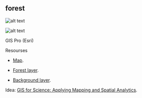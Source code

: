 ## forest

![alt text](https://github.com/SergeyShchus/GIS_PRO/blob/main/Forest/Layout3.jpg?raw=true)

![alt text](https://github.com/SergeyShchus/GIS_PRO/blob/main/Forest/Layout4.jpg?raw=true)

GIS Pro (Esri)

Resourses


 - [Map](https://www.davidrumsey.com/luna/servlet/detail/RUMSEY~8~1~221529~5505497:United-States-showing-the-Relative-?sort=Pub_List_No_InitialSort%2CPub_Date%2CPub_List_No%2CSeries_No&qvq=q%3Aforest+density%3Bsort%3APub_List_No_InitialSort%2CPub_Date%2CPub_List_No%2CSeries_No%3Blc%3ARUMSEY%7E8%7E1&mi=103&trs=133).

 - [Forest layer](https://di-usfs.img.arcgis.com/arcgis/rest/services/CONUS_total_forest_carbon_2018_tons_per_pixel_masked_202105121557129/ImageServer).

 - [Background layer](https://services.arcgis.com/nGt4QxSblgDfeJn9/arcgis/rest/services/GlobalBackground/FeatureServer).


 Idea: [GIS for Science: Applying Mapping and Spatial Analytics](https://www.gisforscience.com).
